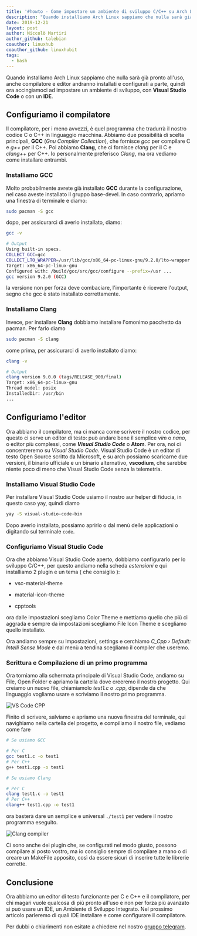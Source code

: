 ```yaml
---
title: '#howto - Come impostare un ambiente di sviluppo C/C++ su Arch Linux'
description: "Quando installiamo Arch Linux sappiamo che nulla sarà già pronto all'uso, anche compilatore e editor andranno installati e configur.."
date: 2019-12-21
layout: post
author: Niccolò Martiri
author_github: talebian
coauthor: linuxhub
coauthor_github: linuxhubit
tags:
  - bash
---
```

Quando installiamo Arch Linux sappiamo che nulla sarà già pronto all'uso, anche compilatore e editor andranno installati e configurati a parte, quindi ora accingiamoci ad impostare un ambiente di sviluppo, con **Visual Studio Code** o con un **IDE**.

## Configuriamo il compilatore

Il compilatore, per i meno avvezzi, è quel programma che tradurrà il nostro codice C o C++ in linguaggio macchina. Abbiamo due possibilità di scelta principali, **GCC** (_Gnu Compiler Collection_), che fornisce _gcc_ per compilare C e _g++_ per il C++. Poi abbiamo **Clang**, che ci fornisce _clang_ per il C e _clang++_ per C++. Io personalmente preferisco _Clang_, ma ora vediamo come installare entrambi.

### Installiamo GCC

Molto probabilmente avrete già installato **GCC** durante la configurazione, nel caso aveste installato il gruppo base-devel. In caso contrario, apriamo una finestra di terminale e diamo:

```bash
sudo pacman -S gcc
```

dopo, per assicurarci di averlo installato, diamo:

```bash
gcc -v

# Output
Using built-in specs.
COLLECT_GCC=gcc
COLLECT_LTO_WRAPPER=/usr/lib/gcc/x86_64-pc-linux-gnu/9.2.0/lto-wrapper
Target: x86_64-pc-linux-gnu
Configured with: /build/gcc/src/gcc/configure --prefix=/usr ...
gcc version 9.2.0 (GCC)
```

la versione non per forza deve combaciare, l'importante è ricevere l'output, segno che gcc è stato installato correttamente.

### Installiamo Clang

Invece, per installare **Clang** dobbiamo installare l'omonimo pacchetto da pacman. Per farlo diamo

```bash
sudo pacman -S clang
```

come prima, per assicurarci di averlo installato diamo:

```bash
clang -v                                                                   

# Output
clang version 9.0.0 (tags/RELEASE_900/final)
Target: x86_64-pc-linux-gnu
Thread model: posix
InstalledDir: /usr/bin
...
```
## Configuriamo l'editor

Ora abbiamo il compilatore, ma ci manca come scrivere il nostro codice, per questo ci serve un editor di testo: può andare bene il semplice _vim_ o _nano_, o editor più complessi, come **_Visual Studio Code_** o **Atom**. Per ora, noi ci concentreremo su _Visual Studio Code_. Visual Studio Code è un editor di testo Open Source scritto da Microsoft, e su arch possiamo scaricarne due versioni, il binario ufficiale e un binario alternativo, **vscodium**, che sarebbe niente poco di meno che Visual Studio Code senza la telemetria. 

### Installiamo Visual Studio Code

Per installare Visual Studio Code usiamo il nostro aur helper di fiducia, in questo caso yay, quindi diamo

```bash
yay -S visual-studio-code-bin
```

Dopo averlo installato, possiamo aprirlo o dal menù delle applicazioni o digitando sul terminale `code`.

### Configuriamo Visual Studio Code

Ora che abbiamo Visual Studio Code aperto, dobbiamo configurarlo per lo sviluppo C/C++, per questo andiamo nella scheda _estensioni_ e qui installiamo 2 plugin e un tema ( che consiglio ):

- vsc-material-theme

- material-icon-theme
- cpptools

ora dalle impostazioni scegliamo Color Theme e mettiamo quello che più ci aggrada e sempre da impostazioni scegliamo File Icon Theme e scegliamo quello installato.

Ora andiamo sempre su Impostazioni, settings e cerchiamo _C_Cpp › Default: Intelli Sense Mode_ e dal menù a tendina scegliamo il compiler che useremo.

### Scrittura e Compilazione di un primo programma

Ora torniamo alla schermata principale di Visual Studio Code, andiamo su File, Open Folder e apriamo la cartella dove creeremo il nostro progetto. Qui creiamo un nuovo file, chiamiamolo _test1.c o .cpp_, dipende da che linguaggio vogliamo usare e scriviamo il nostro primo programma. 

![VS Code CPP](storage/IMG_20191220_225106_321.jpg)

Finito di scrivere, salviamo e apriamo una nuova finestra del terminale, qui navighiamo nella cartella del progetto, e compiliamo il nostro file, vediamo come fare

```bash
# Se usiamo GCC

# Per C
gcc test1.c -o test1
# Per C++
g++ test1.cpp -o test1

# Se usiamo Clang

# Per C
clang test1.c -o test1
# Per C++
clang++ test1.cpp -o test1
```

ora basterà dare un semplice e universal `./test1` per vedere il nostro programma eseguito.

![Clang compiler](storage/IMG_20191220_225109_504.jpg)

Ci sono anche dei plugin che, se configurati nel modo giusto, possono compilare al posto vostro, ma io consiglio sempre di compilare a mano o di creare un MakeFile apposito, così da essere sicuri di inserire tutte le librerie corrette.

## Conclusione

Ora abbiamo un editor di testo funzionante per C e C++ e il compilatore, per chi magari vuole qualcosa di più pronto all'uso e non per forza più avanzato si può usare un IDE, un Ambiente di Sviluppo Integrato. Nel prossimo articolo parleremo di quali IDE installare e come configurare il compilatore.

Per dubbi o chiarimenti non esitate a chiedere nel nostro <a href="https://linuxhub.it/t.me/gentedilinux">gruppo telegram</a>.